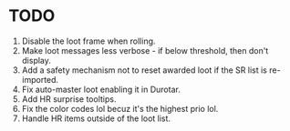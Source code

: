 # TODO

1. Disable the loot frame when rolling.
2. Make loot messages less verbose - if below threshold, then don't display.
3. Add a safety mechanism not to reset awarded loot if the SR list is re-imported.
4. Fix auto-master loot enabling it in Durotar.
5. Add HR surprise tooltips.
6. Fix the color codes lol becuz it's the highest prio lol.
7. Handle HR items outside of the loot list.
